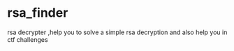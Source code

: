 # rsa_finder
rsa decrypter ,help you to solve a simple rsa decryption and also help you in ctf challenges
